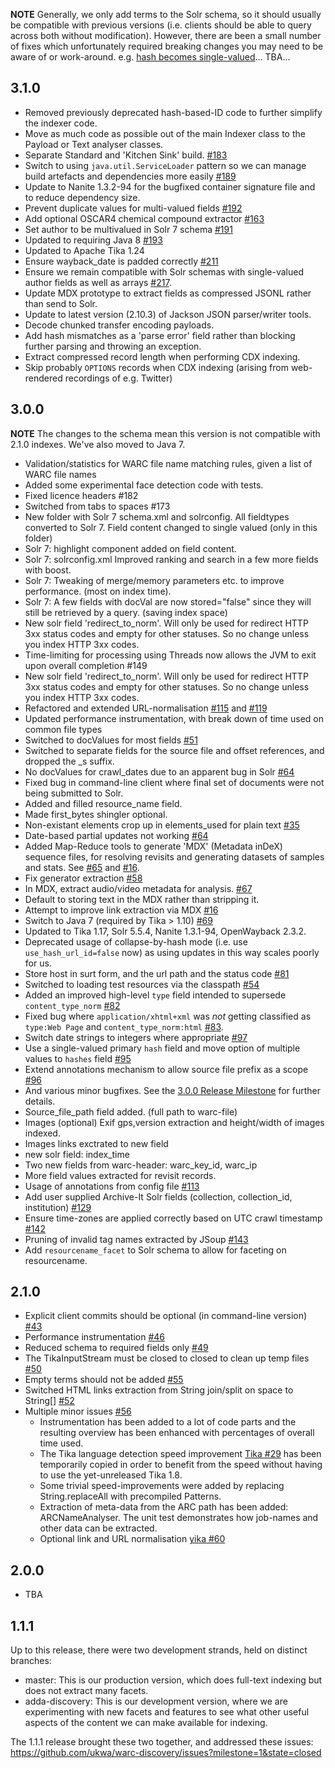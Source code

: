 
**NOTE** Generally, we only add terms to the Solr schema, so it should usually be compatible with previous versions (i.e. clients should be able to query across both without modification). However, there are been a small number of fixes which unfortunately required breaking changes you may need to be aware of or work-around. e.g. [hash becomes single-valued](https://github.com/ukwa/webarchive-discovery/issues/95)... TBA...


3.1.0
-----

* Removed previously deprecated hash-based-ID code to further simplify the indexer code.
* Move as much code as possible out of the main Indexer class to the Payload or Text analyser classes.
* Separate Standard and 'Kitchen Sink' build. [#183](https://github.com/ukwa/webarchive-discovery/issues/183)
* Switch to using `java.util.ServiceLoader` pattern so we can manage build artefacts and dependencies more easily [#189](https://github.com/ukwa/webarchive-discovery/pull/189)
* Update to Nanite 1.3.2-94 for the bugfixed container signature file and to reduce dependency size.
* Prevent duplicate values for multi-valued fields [#192](https://github.com/ukwa/webarchive-discovery/issues/192)
* Add optional OSCAR4 chemical compound extractor [#163](https://github.com/ukwa/webarchive-discovery/issues/163)
* Set author to be multivalued in Solr 7 schema [#191](https://github.com/ukwa/webarchive-discovery/pull/191)
* Updated to requiring Java 8 [#193](https://github.com/ukwa/webarchive-discovery/issues/193)
* Updated to Apache Tika 1.24
* Ensure wayback_date is padded correctly [#211](https://github.com/ukwa/webarchive-discovery/pull/211)
* Ensure we remain compatible with Solr schemas with single-valued author fields as well as arrays [#217](https://github.com/ukwa/webarchive-discovery/pull/217).
* Update MDX prototype to extract fields as compressed JSONL rather than send to Solr.
* Update to latest version (2.10.3) of Jackson JSON parser/writer tools.
* Decode chunked transfer encoding payloads.
* Add hash mismatches as a 'parse error' field rather than blocking further parsing and throwing an exception.
* Extract compressed record length when performing CDX indexing.
* Skip probably `OPTIONS` records when CDX indexing (arising from web-rendered recordings of e.g. Twitter)

3.0.0
-----

**NOTE** The changes to the schema mean this version is not compatible with 2.1.0 indexes. We've also moved to Java 7.

* Validation/statistics for WARC file name matching rules, given a list of WARC file names 
* Added some experimental face detection code with tests.
* Fixed licence headers #182
* Switched from tabs to spaces #173
* New folder with  Solr 7 schema.xml and solrconfig. All fieldtypes converted to Solr 7. Field content changed to single valued (only in this folder)
* Solr 7: highlight component added on field content.
* Solr 7: solrconfig.xml Improved ranking and search in a few more fields with boost.
* Solr 7: Tweaking of merge/memory parameters etc. to improve performance. (most on index time).
* Solr 7: A few fields with docVal are now stored="false" since they will still be retrieved by a query. (saving index space)
* New solr field 'redirect_to_norm'. Will only be used for redirect HTTP 3xx status codes and empty for other statuses. So no change unless you index HTTP 3xx codes. 
* Time-limiting for processing using Threads now allows the JVM to exit upon overall completion #149
* New solr field 'redirect_to_norm'. Will only be used for redirect HTTP 3xx status codes and empty for other statuses. So no change unless you index HTTP 3xx codes.
* Refactored and extended URL-normalisation [#115](https://github.com/ukwa/webarchive-discovery/issues/115) and [#119](https://github.com/ukwa/webarchive-discovery/issues/119)
* Updated performance instrumentation, with break down of time used on common file types
* Switched to docValues for most fields [#51](https://github.com/ukwa/webarchive-discovery/issues/51)
* Switched to separate fields for the source file and offset references, and dropped the _s suffix.
* No docValues for crawl_dates due to an apparent bug in Solr [#64](https://github.com/ukwa/webarchive-discovery/issues/64)
* Fixed bug in command-line client where final set of documents were not being submitted to Solr.
* Added and filled resource_name field.
* Made first_bytes shingler optional.
* Non-existant elements crop up in elements_used for plain text [#35](https://github.com/ukwa/webarchive-discovery/issues/35)
* Date-based partial updates not working [#64](https://github.com/ukwa/webarchive-discovery/issues/64)
* Added Map-Reduce tools to generate 'MDX' (Metadata inDeX) sequence files, for resolving revisits and generating datasets of samples and stats. See [#65](https://github.com/ukwa/webarchive-discovery/issues/65) and [#16](https://github.com/ukwa/webarchive-discovery/issues/16).
* Fix generator extraction [#58](https://github.com/ukwa/webarchive-discovery/issues/58)
* In MDX, extract audio/video metadata for analysis. [#67](https://github.com/ukwa/webarchive-discovery/issues/67)
* Default to storing text in the MDX rather than stripping it.
* Attempt to improve link extraction via MDX  [#16](https://github.com/ukwa/webarchive-discovery/issues/16)
* Switch to Java 7 (required by Tika > 1.10) [#69](https://github.com/ukwa/webarchive-discovery/issues/69)
* Updated to Tika 1.17, Solr 5.5.4, Nanite 1.3.1-94, OpenWayback 2.3.2.
* Deprecated usage of collapse-by-hash mode (i.e. use `use_hash_url_id=false` now) as using updates in this way scales poorly for us.
* Store host in surt form, and the url path and the status code [#81](https://github.com/ukwa/webarchive-discovery/issues/81)
* Switched to loading test resources via the classpath [#54](https://github.com/ukwa/webarchive-discovery/issues/54)
* Added an improved high-level `type` field intended to supersede `content_type_norm` [#82](https://github.com/ukwa/webarchive-discovery/issues/82)
* Fixed bug where `application/xhtml+xml` was _not_ getting classified as `type:Web Page` and `content_type_norm:html` [#83](https://github.com/ukwa/webarchive-discovery/issues/83).
* Switch date strings to integers where appropriate [#97](https://github.com/ukwa/webarchive-discovery/issues/97)
* Use a single-valued primary `hash` field and move option of multiple values to `hashes` field [#95](https://github.com/ukwa/webarchive-discovery/issues/95)
* Extend annotations mechanism to allow source file prefix as a scope [#96](https://github.com/ukwa/webarchive-discovery/pull/96)
* And various minor bugfixes. See the [3.0.0 Release Milestone](https://github.com/ukwa/webarchive-discovery/milestone/6) for further details.
* Source_file_path field added. (full path to warc-file)
* Images (optional) Exif gps,version extraction and height/width  of images indexed.
* Images links exctrated to new field
* new solr field: index_time
* Two new fields from warc-header: warc_key_id, warc_ip
* More field values extracted for revisit records.
* Usage of annotations from config file [#113](https://github.com/ukwa/webarchive-discovery/issues/113)
* Add user supplied Archive-It Solr fields (collection, collection_id, institution) [#129](https://github.com/ukwa/webarchive-discovery/pull/129)
* Ensure time-zones are applied correctly based on UTC crawl timestamp [#142](https://github.com/ukwa/webarchive-discovery/issues/142)
* Pruning of invalid tag names extracted by JSoup [#143](https://github.com/ukwa/webarchive-discovery/issues/143)
* Add `resourcename_facet` to Solr schema to allow for faceting on resourcename.

2.1.0
-----

* Explicit client commits should be optional (in command-line version) [#43](https://github.com/ukwa/webarchive-discovery/pull/43)
* Performance instrumentation [#46](https://github.com/ukwa/webarchive-discovery/pull/46)
* Reduced schema to required fields only [#49](https://github.com/ukwa/webarchive-discovery/pull/49)
* The TikaInputStream must be closed to closed to clean up temp files [#50](https://github.com/ukwa/webarchive-discovery/pull/50)
* Empty terms should not be added [#55](https://github.com/ukwa/webarchive-discovery/pull/55)
* Switched HTML links extraction from String join/split on space to String[] [#52](https://github.com/ukwa/webarchive-discovery/pull/52)
* Multiple minor issues [#56](https://github.com/ukwa/webarchive-discovery/pull/56)
  * Instrumentation has been added to a lot of code parts and the resulting overview has been enhanced with percentages of overall time used.
  * The Tika language detection speed improvement [Tika #29](https://github.com/apache/tika/pull/29) has been temporarily copied in order to benefit from the speed without having to use the yet-unreleased Tika 1.8.
  * Some trivial speed-improvements were added by replacing String.replaceAll with precompiled Patterns.
  * Extraction of meta-data from the ARC path has been added: ARCNameAnalyser. The unit test demonstrates how job-names and other data can be extracted.
  * Optional link and URL normalisation [yika #60](https://github.com/ukwa/webarchive-discovery/pull/60)

2.0.0
-----

* TBA

1.1.1
-----
Up to this release, there were two development strands, held on distinct branches:

* master: This is our production version, which does full-text indexing but does not extract many facets.
* adda-discovery: This is our development version, where we are experimenting with new facets and features to see what other useful aspects of the content we can make available for indexing.

The 1.1.1 release brought these two together, and addressed these issues: https://github.com/ukwa/warc-discovery/issues?milestone=1&state=closed


